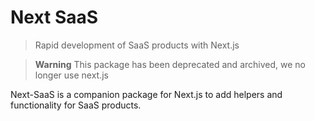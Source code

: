 # Next SaaS

> Rapid development of SaaS products with Next.js

> **Warning**
> This package has been deprecated and archived, we no longer use next.js


Next-SaaS is a companion package for Next.js to add helpers and functionality for SaaS products.
